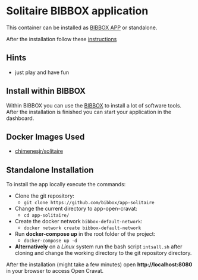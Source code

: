 # Solitaire BIBBOX application

This container can be installed as [BIBBOX APP](https://bibbox.readthedocs.io/en/latest/ "BIBBOX") or standalone.
 
After the installation follow these [instructions](INSTALL-APP.md)

## Hints
* just play and have fun

## Install within BIBBOX

Within BIBBOX you can use the [BIBBOX](https://bibbox.readthedocs.io/en/latest/ "BIBBOX") to install a lot of software tools. After the installation is finished you can start your application in the dashboard.

## Docker Images Used
 * [chimenesjr/solitaire](https://hub.docker.com/r/chimenesjr/solitaire)
 
## Standalone Installation

To install the app locally execute the commands:
* Clone the git repository: 
  * `git clone https://github.com/bibbox/app-solitaire`
* Change the current directory to app-open-cravat: 
  * `cd app-solitaire/` 
* Create the docker network `bibbox-default-network`: 
  * `docker network create bibbox-default-network`
* Run **docker-compose up** in the root folder of the project: 
  * `docker-compose up -d`
* **Alternatively** on a *Linux* system run the bash script `intsall.sh` after cloning and change the working directory to the git repository directory.
 

After the installation (might take a few minutes) open **http://localhost:8080** in your browser to access Open Cravat.

